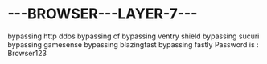 # ---BROWSER---LAYER-7---
bypassing http ddos  bypassing cf  bypassing ventry shield bypassing sucuri bypassing gamesense bypassing blazingfast bypassing fastly 
Password is : Browser123
